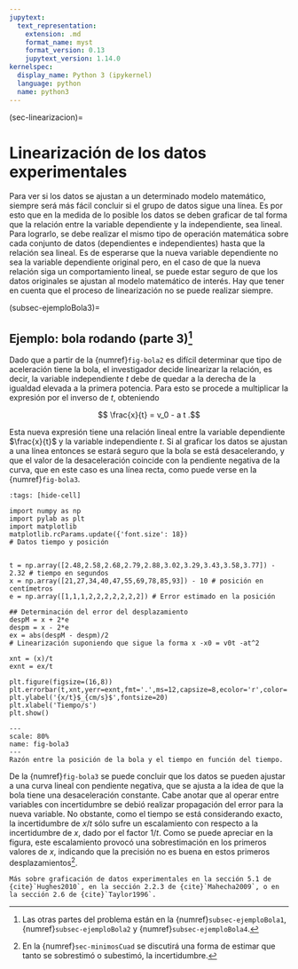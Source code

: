 ```yaml
---
jupytext:
  text_representation:
    extension: .md
    format_name: myst
    format_version: 0.13
    jupytext_version: 1.14.0
kernelspec:
  display_name: Python 3 (ipykernel)
  language: python
  name: python3
---
```


(sec-linearizacion)=
# Linearización de los datos experimentales
Para ver si los datos se ajustan a un determinado modelo matemático, siempre será más fácil concluir si el grupo de datos sigue una línea. Es por esto que en la medida de lo posible los datos se deben graficar de tal forma que la relación entre la variable dependiente y la independiente, sea lineal. Para lograrlo, se debe realizar el mismo tipo de operación matemática sobre cada conjunto de datos (dependientes e independientes) hasta que la relación sea lineal. Es de esperarse que la nueva variable dependiente no sea la variable dependiente original pero, en el caso de que la nueva relación siga un comportamiento lineal, se puede estar seguro de que los datos originales se ajustan al modelo matemático de interés. Hay que tener en cuenta que el proceso de linearización no se puede realizar siempre.

(subsec-ejemploBola3)=
## Ejemplo: bola rodando (parte 3)[^ejemplo]
Dado que a partir de la {numref}`fig-bola2` es difícil determinar que tipo de aceleración tiene la bola, el investigador decide linearizar la relación, es decir, la variable independiente $t$ debe de quedar a la derecha de la igualdad elevada a la primera potencia. Para esto se procede a multiplicar la expresión por el inverso de $t$, obteniendo

$$  \frac{x}{t} = v_0  - a t .$$

Esta nueva expresión tiene una relación lineal entre la variable dependiente $\frac{x}{t}$ y la variable independiente $t$. Si al graficar los datos se ajustan a una línea entonces se estará seguro que la bola se está desacelerando, y que el valor de la desaceleración coincide con la pendiente negativa de la curva, que en este caso es una línea recta, como puede verse en la {numref}`fig-bola3`.

[^ejemplo]: Las otras partes del problema están en la {numref}`subsec-ejemploBola1`, {numref}`subsec-ejemploBola2` y {numref}`subsec-ejemploBola4`.

```{code-cell} ipython3
:tags: [hide-cell]

import numpy as np
import pylab as plt
import matplotlib
matplotlib.rcParams.update({'font.size': 18})
# Datos tiempo y posición


t = np.array([2.48,2.58,2.68,2.79,2.88,3.02,3.29,3.43,3.58,3.77]) - 2.32 # tiempo en segundos
x = np.array([21,27,34,40,47,55,69,78,85,93]) - 10 # posición en centímetros
e = np.array([1,1,1,2,2,2,2,2,2,2]) # Error estimado en la posición

## Determinación del error del desplazamiento
despM = x + 2*e
despm = x - 2*e
ex = abs(despM - despm)/2
# Linearización suponiendo que sigue la forma x -x0 = v0t -at^2

xnt = (x)/t
exnt = ex/t

plt.figure(figsize=(16,8))
plt.errorbar(t,xnt,yerr=exnt,fmt='.',ms=12,capsize=8,ecolor='r',color='k')
plt.ylabel('{x/t}$_{cm/s}$',fontsize=20)
plt.xlabel('Tiempo/s')
plt.show()
```

```{figure} imagenes/bola3.png
---
scale: 80%
name: fig-bola3
---
Razón entre la posición de la bola y el tiempo en función del tiempo.
```

De la {numref}`fig-bola3` se puede concluir que los datos se pueden ajustar a una curva lineal con pendiente negativa, que se ajusta a la idea de que la bola tiene una desaceleración constante. Cabe anotar que al operar entre variables con incertidumbre se debió realizar propagación del error para la nueva variable. No obstante, como el tiempo se está considerando exacto, la incertidumbre de $x/t$ sólo sufre un escalamiento con respecto a la incertidumbre de $x$, dado por el factor $1/t$. Como se puede apreciar en la figura, este escalamiento provocó una sobrestimación en los primeros valores de $x$, indicando que la precisión no es buena en estos primeros desplazamientos[^mincuad].

[^mincuad]: En la {numref}`sec-minimosCuad` se discutirá una forma de estimar que tanto se sobrestimó o subestimó, la incertidumbre.


```{note}
Más sobre graficación de datos experimentales en la sección 5.1 de {cite}`Hughes2010`, en la sección 2.2.3 de {cite}`Mahecha2009`, o en la sección 2.6 de {cite}`Taylor1996`.
```

